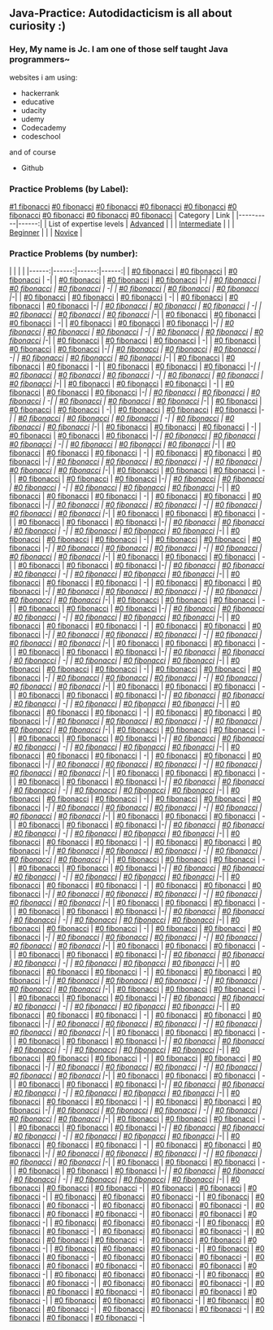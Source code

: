 ## Java-Practice: Autodidacticism is all about curiosity :)

### Hey, My name is Jc. I am one of those self taught Java programmers~
websites i am using: 
+ hackerrank
+ educative
+ udacity
+ udemy
+ Codecademy
+ codeschool

and of course
+ Github

### Practice Problems (by Label):
[#1 fibonacci](https://github.com/jqu224/Java-Practice/issues/1)
[#0 fibonacci](https://github.com/jqu224/Java-Practice/issues/1)
[#0 fibonacci](https://github.com/jqu224/Java-Practice/issues/1)
[#0 fibonacci](https://github.com/jqu224/Java-Practice/issues/1)
[#0 fibonacci](https://github.com/jqu224/Java-Practice/issues/1)
[#0 fibonacci](https://github.com/jqu224/Java-Practice/issues/1)
[#0 fibonacci](https://github.com/jqu224/Java-Practice/issues/1)
[#0 fibonacci](https://github.com/jqu224/Java-Practice/issues/1)
[#0 fibonacci](https://github.com/jqu224/Java-Practice/issues/1)
| Category |   Link |
|----------|------:|
| List of expertise levels | [Advanced](https://github.com/jqu224/Java-Practice/labels/Advanced) |
|  | [Intermediate](https://github.com/jqu224/Java-Practice/labels/Intermediate) |
|  | [Beginner](https://github.com/jqu224/Java-Practice/labels/Beginner) |
|  | [Novice](https://github.com/jqu224/Java-Practice/labels/Novice) |

### Practice Problems (by number):
|   |  |  |
|------:|------:|------:|------:|
| [#0 fibonacci][0] | [#0 fibonacci][0] | [#0 fibonacci][0] | -|
| [#0 fibonacci][0] | [#0 fibonacci][0] | [#0 fibonacci][0] |_-|
| [#0 fibonacci][0] | [#0 fibonacci][0] | [#0 fibonacci][0] | -|
| [#0 fibonacci][0] | [#0 fibonacci][0] | [#0 fibonacci][0] |_-|
| [#0 fibonacci][0] | [#0 fibonacci][0] | [#0 fibonacci][0] | -|
| [#0 fibonacci][0] | [#0 fibonacci][0] | [#0 fibonacci][0] |_-|
| [#0 fibonacci][0] | [#0 fibonacci][0] | [#0 fibonacci][0] | -|
| [#0 fibonacci][0] | [#0 fibonacci][0] | [#0 fibonacci][0] |_-|
| [#0 fibonacci][0] | [#0 fibonacci][0] | [#0 fibonacci][0] | -|
| [#0 fibonacci][0] | [#0 fibonacci][0] | [#0 fibonacci][0] |_-|
| [#0 fibonacci][0] | [#0 fibonacci][0] | [#0 fibonacci][0] | -|
| [#0 fibonacci][0] | [#0 fibonacci][0] | [#0 fibonacci][0] |_-|
| [#0 fibonacci][0] | [#0 fibonacci][0] | [#0 fibonacci][0] | -|
| [#0 fibonacci][0] | [#0 fibonacci][0] | [#0 fibonacci][0] |_-|
| [#0 fibonacci][0] | [#0 fibonacci][0] | [#0 fibonacci][0] | -|
| [#0 fibonacci][0] | [#0 fibonacci][0] | [#0 fibonacci][0] |_-|
| [#0 fibonacci][0] | [#0 fibonacci][0] | [#0 fibonacci][0] | -|
| [#0 fibonacci][0] | [#0 fibonacci][0] | [#0 fibonacci][0] |_-|
| [#0 fibonacci][0] | [#0 fibonacci][0] | [#0 fibonacci][0] | -|
| [#0 fibonacci][0] | [#0 fibonacci][0] | [#0 fibonacci][0] |_-|
| [#0 fibonacci][0] | [#0 fibonacci][0] | [#0 fibonacci][0] | -|
| [#0 fibonacci][0] | [#0 fibonacci][0] | [#0 fibonacci][0] |_-|
| [#0 fibonacci][0] | [#0 fibonacci][0] | [#0 fibonacci][0] | -|
| [#0 fibonacci][0] | [#0 fibonacci][0] | [#0 fibonacci][0] |_-|
| [#0 fibonacci][0] | [#0 fibonacci][0] | [#0 fibonacci][0] | -|
| [#0 fibonacci][0] | [#0 fibonacci][0] | [#0 fibonacci][0] |_-|
| [#0 fibonacci][0] | [#0 fibonacci][0] | [#0 fibonacci][0] | -|
| [#0 fibonacci][0] | [#0 fibonacci][0] | [#0 fibonacci][0] |_-|
| [#0 fibonacci][0] | [#0 fibonacci][0] | [#0 fibonacci][0] | -|
| [#0 fibonacci][0] | [#0 fibonacci][0] | [#0 fibonacci][0] |_-|
| [#0 fibonacci][0] | [#0 fibonacci][0] | [#0 fibonacci][0] | -|
| [#0 fibonacci][0] | [#0 fibonacci][0] | [#0 fibonacci][0] |_-|
| [#0 fibonacci][0] | [#0 fibonacci][0] | [#0 fibonacci][0] | -|
| [#0 fibonacci][0] | [#0 fibonacci][0] | [#0 fibonacci][0] |_-|
| [#0 fibonacci][0] | [#0 fibonacci][0] | [#0 fibonacci][0] | -|
| [#0 fibonacci][0] | [#0 fibonacci][0] | [#0 fibonacci][0] |_-|
| [#0 fibonacci][0] | [#0 fibonacci][0] | [#0 fibonacci][0] | -|
| [#0 fibonacci][0] | [#0 fibonacci][0] | [#0 fibonacci][0] |_-|
| [#0 fibonacci][0] | [#0 fibonacci][0] | [#0 fibonacci][0] | -|
| [#0 fibonacci][0] | [#0 fibonacci][0] | [#0 fibonacci][0] |_-|
| [#0 fibonacci][0] | [#0 fibonacci][0] | [#0 fibonacci][0] | -|
| [#0 fibonacci][0] | [#0 fibonacci][0] | [#0 fibonacci][0] |_-|
| [#0 fibonacci][0] | [#0 fibonacci][0] | [#0 fibonacci][0] | -|
| [#0 fibonacci][0] | [#0 fibonacci][0] | [#0 fibonacci][0] |_-|
| [#0 fibonacci][0] | [#0 fibonacci][0] | [#0 fibonacci][0] | -|
| [#0 fibonacci][0] | [#0 fibonacci][0] | [#0 fibonacci][0] |_-|
| [#0 fibonacci][0] | [#0 fibonacci][0] | [#0 fibonacci][0] | -|
| [#0 fibonacci][0] | [#0 fibonacci][0] | [#0 fibonacci][0] |_-|
| [#0 fibonacci][0] | [#0 fibonacci][0] | [#0 fibonacci][0] | -|
| [#0 fibonacci][0] | [#0 fibonacci][0] | [#0 fibonacci][0] |_-|
| [#0 fibonacci][0] | [#0 fibonacci][0] | [#0 fibonacci][0] | -|
| [#0 fibonacci][0] | [#0 fibonacci][0] | [#0 fibonacci][0] |_-|
| [#0 fibonacci][0] | [#0 fibonacci][0] | [#0 fibonacci][0] | -|
| [#0 fibonacci][0] | [#0 fibonacci][0] | [#0 fibonacci][0] |_-|
| [#0 fibonacci][0] | [#0 fibonacci][0] | [#0 fibonacci][0] | -|
| [#0 fibonacci][0] | [#0 fibonacci][0] | [#0 fibonacci][0] |_-|
| [#0 fibonacci][0] | [#0 fibonacci][0] | [#0 fibonacci][0] | -|
| [#0 fibonacci][0] | [#0 fibonacci][0] | [#0 fibonacci][0] |_-|
| [#0 fibonacci][0] | [#0 fibonacci][0] | [#0 fibonacci][0] | -|
| [#0 fibonacci][0] | [#0 fibonacci][0] | [#0 fibonacci][0] |_-|
| [#0 fibonacci][0] | [#0 fibonacci][0] | [#0 fibonacci][0] | -|
| [#0 fibonacci][0] | [#0 fibonacci][0] | [#0 fibonacci][0] |_-|
| [#0 fibonacci][0] | [#0 fibonacci][0] | [#0 fibonacci][0] | -|
| [#0 fibonacci][0] | [#0 fibonacci][0] | [#0 fibonacci][0] |_-|
| [#0 fibonacci][0] | [#0 fibonacci][0] | [#0 fibonacci][0] | -|
| [#0 fibonacci][0] | [#0 fibonacci][0] | [#0 fibonacci][0] |_-|
| [#0 fibonacci][0] | [#0 fibonacci][0] | [#0 fibonacci][0] | -|
| [#0 fibonacci][0] | [#0 fibonacci][0] | [#0 fibonacci][0] |_-|
| [#0 fibonacci][0] | [#0 fibonacci][0] | [#0 fibonacci][0] | -|
| [#0 fibonacci][0] | [#0 fibonacci][0] | [#0 fibonacci][0] |_-|
| [#0 fibonacci][0] | [#0 fibonacci][0] | [#0 fibonacci][0] | -|
| [#0 fibonacci][0] | [#0 fibonacci][0] | [#0 fibonacci][0] |_-|
| [#0 fibonacci][0] | [#0 fibonacci][0] | [#0 fibonacci][0] | -|
| [#0 fibonacci][0] | [#0 fibonacci][0] | [#0 fibonacci][0] |_-|
| [#0 fibonacci][0] | [#0 fibonacci][0] | [#0 fibonacci][0] | -|
| [#0 fibonacci][0] | [#0 fibonacci][0] | [#0 fibonacci][0] |_-|
| [#0 fibonacci][0] | [#0 fibonacci][0] | [#0 fibonacci][0] | -|
| [#0 fibonacci][0] | [#0 fibonacci][0] | [#0 fibonacci][0] |_-|
| [#0 fibonacci][0] | [#0 fibonacci][0] | [#0 fibonacci][0] | -|
| [#0 fibonacci][0] | [#0 fibonacci][0] | [#0 fibonacci][0] |_-|
| [#0 fibonacci][0] | [#0 fibonacci][0] | [#0 fibonacci][0] | -|
| [#0 fibonacci][0] | [#0 fibonacci][0] | [#0 fibonacci][0] |_-|
| [#0 fibonacci][0] | [#0 fibonacci][0] | [#0 fibonacci][0] | -|
| [#0 fibonacci][0] | [#0 fibonacci][0] | [#0 fibonacci][0] |_-|
| [#0 fibonacci][0] | [#0 fibonacci][0] | [#0 fibonacci][0] | -|
| [#0 fibonacci][0] | [#0 fibonacci][0] | [#0 fibonacci][0] |_-|
| [#0 fibonacci][0] | [#0 fibonacci][0] | [#0 fibonacci][0] | -|
| [#0 fibonacci][0] | [#0 fibonacci][0] | [#0 fibonacci][0] |_-|
| [#0 fibonacci][0] | [#0 fibonacci][0] | [#0 fibonacci][0] | -|
| [#0 fibonacci][0] | [#0 fibonacci][0] | [#0 fibonacci][0] |_-|
| [#0 fibonacci][0] | [#0 fibonacci][0] | [#0 fibonacci][0] | -|
| [#0 fibonacci][0] | [#0 fibonacci][0] | [#0 fibonacci][0] |_-|
| [#0 fibonacci][0] | [#0 fibonacci][0] | [#0 fibonacci][0] | -|
| [#0 fibonacci][0] | [#0 fibonacci][0] | [#0 fibonacci][0] |_-|
| [#0 fibonacci][0] | [#0 fibonacci][0] | [#0 fibonacci][0] | -|
| [#0 fibonacci][0] | [#0 fibonacci][0] | [#0 fibonacci][0] |_-|
| [#0 fibonacci][0] | [#0 fibonacci][0] | [#0 fibonacci][0] | -|
| [#0 fibonacci][0] | [#0 fibonacci][0] | [#0 fibonacci][0] |_-|
| [#0 fibonacci][0] | [#0 fibonacci][0] | [#0 fibonacci][0] | -|
| [#0 fibonacci][0] | [#0 fibonacci][0] | [#0 fibonacci][0] |_-|
| [#0 fibonacci][0] | [#0 fibonacci][0] | [#0 fibonacci][0] | -|
| [#0 fibonacci][0] | [#0 fibonacci][0] | [#0 fibonacci][0] |_-|
| [#0 fibonacci][0] | [#0 fibonacci][0] | [#0 fibonacci][0] | -|
| [#0 fibonacci][0] | [#0 fibonacci][0] | [#0 fibonacci][0] |_-|
| [#0 fibonacci][0] | [#0 fibonacci][0] | [#0 fibonacci][0] | -|
| [#0 fibonacci][0] | [#0 fibonacci][0] | [#0 fibonacci][0] |_-|
| [#0 fibonacci][0] | [#0 fibonacci][0] | [#0 fibonacci][0] | -|
| [#0 fibonacci][0] | [#0 fibonacci][0] | [#0 fibonacci][0] |_-|
| [#0 fibonacci][0] | [#0 fibonacci][0] | [#0 fibonacci][0] | -|
| [#0 fibonacci][0] | [#0 fibonacci][0] | [#0 fibonacci][0] |_-|
| [#0 fibonacci][0] | [#0 fibonacci][0] | [#0 fibonacci][0] | -|
| [#0 fibonacci][0] | [#0 fibonacci][0] | [#0 fibonacci][0] |_-|
| [#0 fibonacci][0] | [#0 fibonacci][0] | [#0 fibonacci][0] | -|
| [#0 fibonacci][0] | [#0 fibonacci][0] | [#0 fibonacci][0] |_-|
| [#0 fibonacci][0] | [#0 fibonacci][0] | [#0 fibonacci][0] | -|
| [#0 fibonacci][0] | [#0 fibonacci][0] | [#0 fibonacci][0] |_-|
| [#0 fibonacci][0] | [#0 fibonacci][0] | [#0 fibonacci][0] | -|
| [#0 fibonacci][0] | [#0 fibonacci][0] | [#0 fibonacci][0] |_-|
| [#0 fibonacci][0] | [#0 fibonacci][0] | [#0 fibonacci][0] | -|
| [#0 fibonacci][0] | [#0 fibonacci][0] | [#0 fibonacci][0] |_-|
| [#0 fibonacci][0] | [#0 fibonacci][0] | [#0 fibonacci][0] | -|
| [#0 fibonacci][0] | [#0 fibonacci][0] | [#0 fibonacci][0] |_-|
| [#0 fibonacci][0] | [#0 fibonacci][0] | [#0 fibonacci][0] | -|
| [#0 fibonacci][0] | [#0 fibonacci][0] | [#0 fibonacci][0] |_-|
| [#0 fibonacci][0] | [#0 fibonacci][0] | [#0 fibonacci][0] | -|
| [#0 fibonacci][0] | [#0 fibonacci][0] | [#0 fibonacci][0] |_-|
| [#0 fibonacci][0] | [#0 fibonacci][0] | [#0 fibonacci][0] | -|
| [#0 fibonacci][0] | [#0 fibonacci][0] | [#0 fibonacci][0] |_-|
| [#0 fibonacci][0] | [#0 fibonacci][0] | [#0 fibonacci][0] | -|
| [#0 fibonacci][0] | [#0 fibonacci][0] | [#0 fibonacci][0] |_-|
| [#0 fibonacci][0] | [#0 fibonacci][0] | [#0 fibonacci][0] | -|
| [#0 fibonacci][0] | [#0 fibonacci][0] | [#0 fibonacci][0] |_-|
| [#0 fibonacci][0] | [#0 fibonacci][0] | [#0 fibonacci][0] | -|
| [#0 fibonacci][0] | [#0 fibonacci][0] | [#0 fibonacci][0] |_-|
| [#0 fibonacci][0] | [#0 fibonacci][0] | [#0 fibonacci][0] | -|
| [#0 fibonacci][0] | [#0 fibonacci][0] | [#0 fibonacci][0] |_-|
| [#0 fibonacci][0] | [#0 fibonacci][0] | [#0 fibonacci][0] | -|
| [#0 fibonacci][0] | [#0 fibonacci][0] | [#0 fibonacci][0] |_-|
| [#0 fibonacci][0] | [#0 fibonacci][0] | [#0 fibonacci][0] | -|
| [#0 fibonacci][0] | [#0 fibonacci][0] | [#0 fibonacci][0] |_-|
| [#0 fibonacci][0] | [#0 fibonacci][0] | [#0 fibonacci][0] | -|
| [#0 fibonacci][0] | [#0 fibonacci][0] | [#0 fibonacci][0] |_-|
| [#0 fibonacci][0] | [#0 fibonacci][0] | [#0 fibonacci][0] | -|
| [#0 fibonacci][0] | [#0 fibonacci][0] | [#0 fibonacci][0] |_-|
| [#0 fibonacci][0] | [#0 fibonacci][0] | [#0 fibonacci][0] | -|
| [#0 fibonacci][0] | [#0 fibonacci][0] | [#0 fibonacci][0] |_-|
| [#0 fibonacci][0] | [#0 fibonacci][0] | [#0 fibonacci][0] | -|
| [#0 fibonacci][0] | [#0 fibonacci][0] | [#0 fibonacci][0] |_-|
| [#0 fibonacci][0] | [#0 fibonacci][0] | [#0 fibonacci][0] | -|
| [#0 fibonacci][0] | [#0 fibonacci][0] | [#0 fibonacci][0] |_-|
| [#0 fibonacci][0] | [#0 fibonacci][0] | [#0 fibonacci][0] | -|
| [#0 fibonacci][0] | [#0 fibonacci][0] | [#0 fibonacci][0] |_-|
| [#0 fibonacci][0] | [#0 fibonacci][0] | [#0 fibonacci][0] | -|
| [#0 fibonacci][0] | [#0 fibonacci][0] | [#0 fibonacci][0] |_-|
| [#0 fibonacci][0] | [#0 fibonacci][0] | [#0 fibonacci][0] | -|
| [#0 fibonacci][0] | [#0 fibonacci][0] | [#0 fibonacci][0] |_-|
| [#0 fibonacci][0] | [#0 fibonacci][0] | [#0 fibonacci][0] | -|
| [#0 fibonacci][0] | [#0 fibonacci][0] | [#0 fibonacci][0] |_-|
| [#0 fibonacci][0] | [#0 fibonacci][0] | [#0 fibonacci][0] | -|
| [#0 fibonacci][0] | [#0 fibonacci][0] | [#0 fibonacci][0] |_-|
| [#0 fibonacci][0] | [#0 fibonacci][0] | [#0 fibonacci][0] | -|
| [#0 fibonacci][0] | [#0 fibonacci][0] | [#0 fibonacci][0] |_-|
| [#0 fibonacci][0] | [#0 fibonacci][0] | [#0 fibonacci][0] | -|
| [#0 fibonacci][0] | [#0 fibonacci][0] | [#0 fibonacci][0] |_-|
| [#0 fibonacci][0] | [#0 fibonacci][0] | [#0 fibonacci][0] | -|
| [#0 fibonacci][0] | [#0 fibonacci][0] | [#0 fibonacci][0] |_-|
| [#0 fibonacci][0] | [#0 fibonacci][0] | [#0 fibonacci][0] | -|
| [#0 fibonacci][0] | [#0 fibonacci][0] | [#0 fibonacci][0] |_-|
| [#0 fibonacci][0] | [#0 fibonacci][0] | [#0 fibonacci][0] -|
| [#0 fibonacci][0] | [#0 fibonacci][0] | [#0 fibonacci][0] -|
| [#0 fibonacci][0] | [#0 fibonacci][0] | [#0 fibonacci][0] -|
| [#0 fibonacci][0] | [#0 fibonacci][0] | [#0 fibonacci][0] -|
| [#0 fibonacci][0] | [#0 fibonacci][0] | [#0 fibonacci][0] -|
| [#0 fibonacci][0] | [#0 fibonacci][0] | [#0 fibonacci][0] -|
| [#0 fibonacci][0] | [#0 fibonacci][0] | [#0 fibonacci][0] -|
| [#0 fibonacci][0] | [#0 fibonacci][0] | [#0 fibonacci][0] -|
| [#0 fibonacci][0] | [#0 fibonacci][0] | [#0 fibonacci][0] -|
| [#0 fibonacci][0] | [#0 fibonacci][0] | [#0 fibonacci][0] -|
| [#0 fibonacci][0] | [#0 fibonacci][0] | [#0 fibonacci][0] -|
| [#0 fibonacci][0] | [#0 fibonacci][0] | [#0 fibonacci][0] -|
| [#0 fibonacci][0] | [#0 fibonacci][0] | [#0 fibonacci][0] -|
| [#0 fibonacci][0] | [#0 fibonacci][0] | [#0 fibonacci][0] -|
| [#0 fibonacci][0] | [#0 fibonacci][0] | [#0 fibonacci][0] -|
| [#0 fibonacci][0] | [#0 fibonacci][0] | [#0 fibonacci][0] -|
| [#0 fibonacci][0] | [#0 fibonacci][0] | [#0 fibonacci][0] -|
| [#0 fibonacci][0] | [#0 fibonacci][0] | [#0 fibonacci][0] -|
| [#0 fibonacci][0] | [#0 fibonacci][0] | [#0 fibonacci][0] -|
| [#0 fibonacci][0] | [#0 fibonacci][0] | [#0 fibonacci][0] -|
| [#0 fibonacci][0] | [#0 fibonacci][0] | [#0 fibonacci][0] -|
| [#0 fibonacci][0] | [#0 fibonacci][0] | [#0 fibonacci][0] -|
| [#0 fibonacci][0] | [#0 fibonacci][0] | [#0 fibonacci][0] -|
| [#0 fibonacci][0] | [#0 fibonacci][0] | [#0 fibonacci][0] -|
| [#0 fibonacci][0] | [#0 fibonacci][0] | [#0 fibonacci][0] -|
| [#0 fibonacci][0] | [#0 fibonacci][0] | [#0 fibonacci][0] -|


[0]: https://github.com/jqu224/Java-Practice/issues/1 "1"
